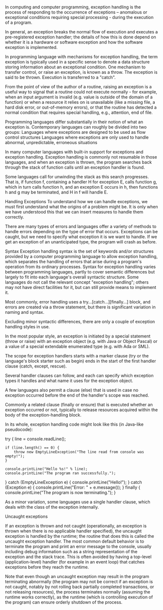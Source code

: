 In computing and computer programming, exception handling is the process of responding to the occurrence of exceptions – anomalous or exceptional conditions requiring special processing - during the execution of a program.

In general, an exception breaks the normal flow of execution and executes a pre-registered exception handler; the details of how this is done depend on whether it is a hardware or software exception and how the software exception is implemented.

In programming language with mechanisms for exception handling, the term exception is typically used in a specific sense to denote a data structure storing information about an exceptional condition. One mechanism to transfer control, or raise an exception, is known as a throw. The exception is said to be thrown. Execution is transferred to a "catch".

From the point of view of the author of a routine, raising an exception is a useful way to signal that a routine could not execute normally - for example, when an input argument is invalid (e.g. value is outside of the domain of a function) or when a resource it relies on is unavailable (like a missing file, a hard disk error, or out-of-memory errors), or that the routine has detected a normal condition that requires special handling, e.g., attention, end of file.

Programming languages differ substantially in their notion of what an exception is. Contemporary languages can roughly be divided into two groups:
  Languages where exceptions are designed to be used as flow control structures
  Languages where exceptions are only used to handle abnormal, unpredictable, erroneous situations

In many computer languages with built-in support for exceptions and exception handling. Exception handling is commonly not resumable in those languages, and when an exception is thrown, the program searches back through the stack of function calls until an exception handler is found.

Some languages call for unwinding the stack as this search progresses. That is, if function f, containing a handler H for exception E, calls function g, which in turn calls function h, and an exception E occurs in h, then functions h and g may be terminated, and H in f will handle E.


Handling Exceptions
To understand how we can handle exceptions, we must first understand what the origins of a problem might be. It is only when we have understood this that we can insert measures to handle them correctly.

There are many types of errors and languages offer a variety of methods to handle errors depending on the type of error that occurs. Exceptions can be caught, but we need to specify what exception it is we want to handle. If we get an exception of an unanticipated type, the program will crash as before.


Syntax
Exception handling syntax is the set of keywords and/or structures provided by a computer programming language to allow exception handling, which separates the handling of errors that arise during a program's operation from its ordinary processes. Syntax for exception handling varies between programming languages, partly to cover semantic differences but largely to fit into each language's overall syntactic structure. Some languages do not call the relevant concept "exception handling"; others may not have direct facilities for it, but can still provide means to implement it.

Most commonly, error handling uses a try...\[catch...\]\[finally...\] block, and errors are created via a throw statement, but there is significant variation in naming and syntax.

Excluding minor syntactic differences, there are only a couple of exception handling styles in use.

In the most popular style, an exception is initiated by a special statement (throw or raise) with an exception object (e.g. with Java or Object Pascal) or a value of a special extendable enumerated type (e.g. with Ada or SML).

The scope for exception handlers
  starts with a marker clause (try or the language's block starter such as begin)
  ends in the start of the first handler clause (catch, except, rescue).

Several handler clauses can follow, and each can specify which exception types it handles and what name it uses for the exception object.

A few languages also permit a clause (else) that is used in case no exception occurred before the end of the handler's scope was reached.

Commonly a related clause (finally or ensure) that is executed whether an exception occurred or not, typically to release resources acquired within the body of the exception-handling block.

In its whole, exception handling code might look like this (in Java-like pseudocode):

try {
    line = console.readLine();

    if (line.length() == 0) {
        throw new EmptyLineException("The line read from console was empty!");
    }

    console.printLine("Hello %s!" % line);
    console.printLine("The program ran successfully.");
}
catch (EmptyLineException e) {
    console.printLine("Hello!");
}
catch (Exception e) {
    console.printLine("Error: " + e.message());
}
finally {
    console.printLine("The program is now terminating.");
}

As a minor variation, some languages use a single handler clause, which deals with the class of the exception internally.







Uncaught exceptions

If an exception is thrown and not caught (operationally, an exception is thrown when there is no applicable handler specified), the uncaught exception is handled by the runtime; the routine that does this is called the uncaught exception handler. The most common default behavior is to terminate the program and print an error message to the console, usually including debug information such as a string representation of the exception and the stack trace. This is often avoided by having a top-level (application-level) handler (for example in an event loop) that catches exceptions before they reach the runtime.

Note that even though an uncaught exception may result in the program terminating abnormally (the program may not be correct if an exception is not caught, notably by not rolling back partially completed transactions, or not releasing resources), the process terminates normally (assuming the runtime works correctly), as the runtime (which is controlling execution of the program) can ensure orderly shutdown of the process.
